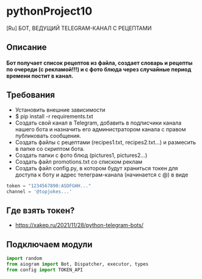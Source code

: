 # pythonProject10

[Ru] БОТ, ВЕДУЩИЙ TELEGRAM-КАНАЛ С РЕЦЕПТАМИ

## Описание

#### Бот получает список рецептов из файла, создает словарь и рецепты по очереди (с рекламой!!!) и с фото блюда через случайные период времени постит в канал.

## Требования

* Установить внешние зависимости
* $ pip install -r requirements.txt
* Создать свой канал в Telegram, добавить в подписчики канала нашего бота и назначить его администратором канала с
  правом публиковать сообщения.
* Создать файлы с рецептами (recipes1.txt, recipes2.txt...) и размесить в папке со скриптом бота.
* Создать папки с фото блюд (pictures1, pictures2...)
* Создать файл promotions.txt со списком реклам
* Создать файл config.py, в котором будут храниться токен для доступа к боту и адрес телеграм-канала (начинается с @) в
  виде

```python
token = "1234567890:ASDFGHH..."
channel = '@topjokes...'
```

## Где взять токен?

* https://xakep.ru/2021/11/28/python-telegram-bots/

## Подключаем модули

```python
import random
from aiogram import Bot, Dispatcher, executor, types
from config import TOKEN_API
```
